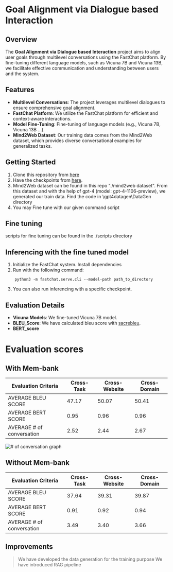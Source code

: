 # Goal Alignment via Dialogue based Interaction

## Overview
The **Goal Alignment via Dialogue based Interaction** project aims to align user goals through multilevel conversations using the FastChat platform. By fine-tuning different language models, such as Vicuna 7B and Vicuna 13B, we facilitate effective communication and understanding between users and the system.

## Features
- **Multilevel Conversations**: The project leverages multilevel dialogues to ensure comprehensive goal alignment.
- **FastChat Platform**: We utilize the FastChat platform for efficient and context-aware interactions.
- **Model Fine-Tuning**: Fine-tuning of language models (e.g., Vicuna 7B, Vicuna 13B ...).
- **Mind2Web Dataset**: Our training data comes from the Mind2Web dataset, which provides diverse conversational examples for generalized tasks.

## Getting Started
1. Clone this repository from [here](https://github.com/lm-sys/FastChat)
2. Have the checkpoints from [here](https://drive.google.com/drive/folders/1nR1GXj_BbIAwS5eMQLMpBEJJjNezTsQv?usp=sharing).
3. Mind2Web dataset can be found in this repo "./mind2web dataset". From this dataset and with the help of gpt-4 (model: gpt-4-1106-preview), we generated our train data. Find the code in \gpt4datagen\DataGen directory
5. You may Fine tune with our given command script

## Fine tuning
scripts for fine tuning can be found in the ./scripts directory

## Inferencing with the fine tuned model
1. Initialize the FastChat system. Install dependencies
2. Run with the following command:
```
    python3 -m fastchat.serve.cli --model-path path_to_directory  
```   
3. You can also run inferencing with a specific checkpoint.

## Evaluation Details
- **Vicuna Models**: We fine-tuned Vicuna 7B model.
- **BLEU_Score**: We have calculated bleu score with [sacrebleu](https://pypi.org/project/sacrebleu/).
- **BERT_score**


# Evaluation scores

## With Mem-bank
| Evaluation Criteria       | Cross-Task             | Cross-Website          |  Cross-Domain          |
|---------------------------|------------------------|------------------------|------------------------|
| AVERAGE BLEU SCORE        | 47.17                  | 50.07                  | 50.41                  |
| AVERAGE BERT SCORE        | 0.95                   | 0.96                   | 0.96                   |
| AVERAGE # of conversation | 2.52                   | 2.44                   | 2.67                   |

![# of conversation graph](https://dxpcgmtdvyvcxbaffqmt.supabase.co/storage/v1/object/public/demo/number%20of%20conversation.png)

## Without Mem-bank
| Evaluation Criteria       | Cross-Task             | Cross-Website          |  Cross-Domain          |
|---------------------------|------------------------|------------------------|------------------------|
| AVERAGE BLEU SCORE        | 37.64                  | 39.31                  | 39.87                  |
| AVERAGE BERT SCORE        | 0.91                   | 0.92                   | 0.94                   |
| AVERAGE # of conversation | 3.49                   | 3.40                   | 3.66                   |



## Improvements
> We have developed the data generation for the training purpose
> We have introduced RAG pipeline 
